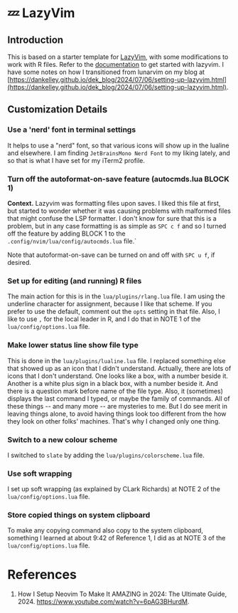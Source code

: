 # 💤 LazyVim

## Introduction

This is based on a starter template for [LazyVim](https://github.com/LazyVim/LazyVim), with some modifications to work with R files. Refer to the [documentation](https://lazyvim.github.io/installation) to get started with lazyvim.  I have some notes on how I transitioned from lunarvim on my blog at [https://dankelley.github.io/dek_blog/2024/07/06/setting-up-lazyvim.html](https://dankelley.github.io/dek_blog/2024/07/06/setting-up-lazyvim.html).

## Customization Details

### Use a 'nerd' font in terminal settings

It helps to use a "nerd" font, so that various icons will show up in the lualine and elsewhere.  I am finding `JetBrainsMono Nerd Font` to my liking lately, and so that is what I have set for my iTerm2 profile.

### Turn off the autoformat-on-save feature (autocmds.lua BLOCK 1)

**Context.** Lazyvim was formatting files upon saves.  I liked this file at first, but started to wonder whether it was causing problems with malformed files that might confuse the LSP formatter.  I don't know for sure that this is a problem, but in any case formatting is as simple as `SPC c f` and so I turned off the feature by adding BLOCK 1 to the `.config/nvim/lua/config/autocmds.lua` file.`

Note that autoformat-on-save can be turned on and off with `SPC u f`, if desired.

### Set up for editing (and running) R files

The main action for this is in the `lua/plugins/rlang.lua` file.  I am using the underline character for assignment, because I like that scheme.  If you prefer to use the default, comment out the `opts` setting in that file.  Also, I like to use `,` for the local leader in R, and I do that in NOTE 1 of the `lua/config/options.lua` file.

### Make lower status line show file type

This is done in the `lua/plugins/lualine.lua` file.  I replaced something else that showed up as an icon that I didn't understand.  Actually, there are lots of icons that I don't understand.  One looks like a box, with a number beside it. Another is a white plus sign in a black box, with a number beside it.  And there is a question mark before name of the file type.  Also, it (sometimes) displays the last command I typed, or maybe the family of commands. All of these things -- and many more -- are mysteries to me.  But I do see merit in leaving things alone, to avoid having things look too different from the how they look on other folks' machines.  That's why I changed only one thing.

### Switch to a new colour scheme

I switched to `slate` by adding the `lua/plugins/colorscheme.lua` file.

### Use soft wrapping

I set up soft wrapping (as explained by CLark Richards) at NOTE 2 of the `lua/config/options.lua` file.

### Store copied things on system clipboard

To make any copying command also copy to the system clipboard, something I learned at about 9:42 of Reference 1, I did as at NOTE 3 of the `lua/config/options.lua` file.

# References

1. How I Setup Neovim To Make It AMAZING in 2024: The Ultimate Guide, 2024. <https://www.youtube.com/watch?v=6pAG3BHurdM>.
